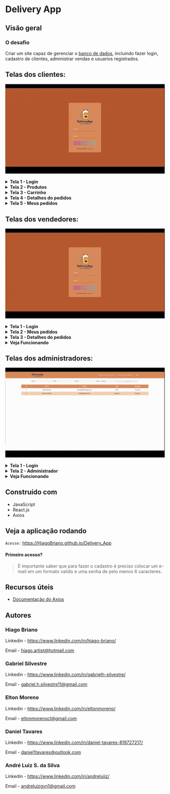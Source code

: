 # Delivery App

## Visão geral

### O desafio

Criar um site capaz de gerenciar o [banco de dados](../back-end/), incluindo fazer login, cadastro de clientes, administrar vendas e usuarios registrados.

## Telas dos clientes:

![Telas dos clientes](./images/client_page.gif)

<details>
  <summary>
    <strong>Tela 1 - Login</strong>
  </summary><br>
  
- Autenticar-se;
- Cadastrar novo úsuario.
</details>

<details>
  <summary>
    <strong>Tela 2 - Produtos</strong>
  </summary><br>

- Adicionar produtos ao carrinho;
- Remover produtos do carrinho;
- Ver o valor total do carrinho enquanto faz as compras.
</details>

<details>
  <summary>
    <strong>Tela 3 - Carrinho</strong>
  </summary><br>

- Remover produtos do carrinho;
- Ver o valor total do carrinho;
- Selecionar vendedor;
- Finalizar a compra.
</details>

<details>
  <summary>
    <strong>Tela 4 - Detalhes do pedidos</strong>
  </summary><br>

- É possivél ver:
  - Número do pedido;
  - Vendedor responsavél;
  - Data de compra;
  - Status do pedido;
  - Lista dos pedidos com a quantidade comprada;
  - Valor da compra.
- Marcar pedido como entregue quando estiver com o status `Em Transito`.
</details>

<details>
  <summary>
    <strong>Tela 5 - Meus pedidos</strong>
  </summary><br>

- É possivél ver todos os pedidos e as informações:
  - Número do pedido;
  - Status do pedido;
  - Data de compra;
  - Valor da compra.
- Clicar no pedido para ter mais detalhes da compra.
</details>

## Telas dos vendedores:

![Telas dos vendedores](./images/seller_page.gif)

<details>
  <summary>
    <strong>Tela 1 - Login</strong>
  </summary><br>
  
- Autenticar-se;
</details>

<details>
  <summary>
    <strong>Tela 2 - Meus pedidos</strong>
  </summary><br>

- É possivél ver todos os pedidos e as informações:
  - Número do pedido;
  - Status do pedido;
  - Data de compra;
  - Valor da compra;
  - Endereço.
- Clicar no pedido para ter mais detalhes da compra.
</details>

<details>
  <summary>
    <strong>Tela 3 - Detalhes do pedidos</strong>
  </summary><br>

- É possivél ver:
  - Número do pedido;
  - Data de compra;
  - Status do pedido;
  - Lista dos pedidos com a quantidade comprada;
  - Valor da compra.
- Mudar status para `Preparando` e / ou `Em Trânsito`
</details>

<details>
  <summary>
    <strong>Veja Funcionando</strong>
  </summary><br>
  
> Faça Login com
  - Usuario: fulana@deliveryapp.com
  - Senha: fulana@123
</details>

## Telas dos administradores:

![Tela do administrador](./images/admin_page.gif)

<details>
  <summary>
    <strong>Tela 1 - Login</strong>
  </summary><br>
  
- Autenticar-se.
</details>

<details>
  <summary>
    <strong>Tela 2 - Administrador</strong>
  </summary><br>
  
- Ver usuários e vendedores cadastrados;
- Criar usuários e vendedores;
- Remover usuários e vendedores.
</details>

<details>
  <summary>
    <strong>Veja Funcionando</strong>
  </summary><br>
  
> Faça Login com
  - Usuario: adm@deliveryapp.com
  - Senha: --adm2@21!!--
</details>

## Construído com

- JavaScript
- React.js
- Axios

## Veja a aplicação rodando

`Acesse:` https://HiagoBriano.github.io/Delivery_App

#### Primeiro acesso?
> É importante saber que para fazer o cadastro é preciso colocar um e-mail em um formato valido e uma senha de pelo menos 6 caracteres.

## Recursos úteis

- [Documentação do Axios](https://axios-http.com/ptbr/)

## Autores

### Hiago Briano
Linkedin - https://www.linkedin.com/in/hiago-briano/

Email - hiago.artist@hotmail.com

### Gabriel Silvestre
Linkedin - https://www.linkedin.com/in/gabrielh-silvestre/

Email - gabriel.h.silvestre11@gmail.com

### Elton Moreno
Linkedin - https://www.linkedin.com/in/eltonmoreno/

Email - eltonmorenocl@gmail.com

### Daniel Tavares
Linkedin - https://www.linkedin.com/in/daniel-tavares-819727217/

Email - daniel1tavares@outlook.com

### André Luiz S. da Silva
Linkedin - https://www.linkedin.com/in/andreluiiz/

Email - andreluizgyn1@gmail.com

